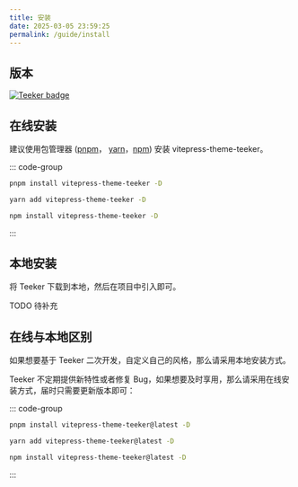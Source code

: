 ```yaml
---
title: 安装
date: 2025-03-05 23:59:25
permalink: /guide/install
---
```


## 版本

[![Teeker badge](https://img.shields.io/npm/v/vitepress-theme-teeker.svg?style=flat-square)](https://www.npmjs.org/package/vitepress-theme-teeker)

## 在线安装

建议使用包管理器 ([pnpm](https://pnpm.io/)<Badge type="tip" text="推荐" />， [yarn](https://classic.yarnpkg.com/lang/en/)，[npm](https://www.npmjs.com/)) 安装 vitepress-theme-teeker。

::: code-group

```sh [pnpm]
pnpm install vitepress-theme-teeker -D
```

```sh [yarn]
yarn add vitepress-theme-teeker -D
```

```sh [npm]
npm install vitepress-theme-teeker -D
```

:::

## 本地安装

将 Teeker 下载到本地，然后在项目中引入即可。

TODO 待补充

## 在线与本地区别

如果想要基于 Teeker 二次开发，自定义自己的风格，那么请采用本地安装方式。

Teeker 不定期提供新特性或者修复 Bug，如果想要及时享用，那么请采用在线安装方式，届时只需要更新版本即可：

::: code-group

```sh [pnpm]
pnpm install vitepress-theme-teeker@latest -D
```

```sh [yarn]
yarn add vitepress-theme-teeker@latest -D
```

```sh [npm]
npm install vitepress-theme-teeker@latest -D
```

:::

